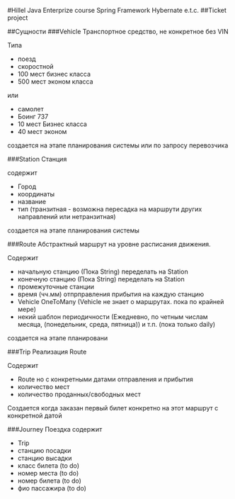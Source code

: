 #Hillel Java Enterprize course
Spring Framework
Hybernate
e.t.c.
##Ticket project

##Сущности
###Vehicle
 Транспортное средство, не конкретное без VIN
 
 Типа
* поезд
* скоростной
* 100 мест бизнес класса
* 500 мест эконом класса

или
* самолет
* Боинг 737
* 10 мест Бизнес класса
* 40 мест эконом

создается на этапе планирования системы или по запросу перевозчика

###Station
Станция

содержит
* Город
* координаты
* название
* тип (транзитная - возможна пересадка на маршрути других направлений или нетранзитная)

создается на этапе планирования системы

###Route
Абстрактный маршрут на уровне расписания движения.

Содержит 
* начальную станцию (Пока String) переделать на Station
* конечную станцию (Пока String) переделать на Station
* промежуточные станции 
* время (чч.мм) отпрправления прибытия на каждую станцию
* Vehicle OneToMany (Vehicle не знает о маршрутах. пока по крайней мере)
* некий шаблон периодичности (Ежедневно, по четным числам месяца, (понедельник, среда, пятница)) и т.п. (пока только daily)

создается на этапе планировани

###Trip
Реализация Route

Содержит 
* Route но с конкретными датами отправления и прибытия
* количество мест
* количество проданных/свободных мест

Создается когда заказан первый билет конкретно на этот маршрут с конкретной датой

###Journey
Поездка
содержит
* Trip
* станцию посадки
* станцию высадки
* класс билета (to do)
* номер места (to do)
* номер билета (to do)
* фио пассажира (to do)